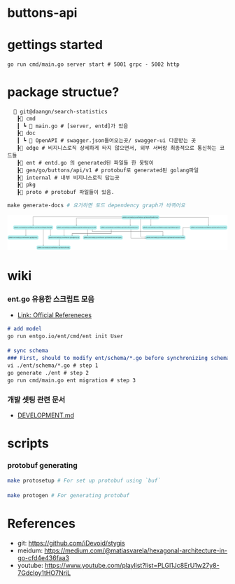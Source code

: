 # buttons-api

# gettings started

```
go run cmd/main.go server start # 5001 grpc - 5002 http
```

# package structue?
```
  📂 git@daangn/search-statistics
   ┣📂 cmd
   ┃ ┗ 📜 main.go # [server, entd]가 있음
   ┣📂 doc
   ┃ ┗ 📂 OpenAPI # swagger.json들어오는곳/ swagger-ui 다운받는 곳
   ┣📂 edge # 비지니스로직 상세하게 타지 않으면서, 외부 서버랑 최종적으로 통신하는 코드들
   ┣📂 ent # entd.go 의 generated된 파일들 한 뭉텅이
   ┣📂 gen/go/buttons/api/v1 # protobuf로 generated된 golang파일
   ┣📂 internal # 내부 비지니스로직 담는곳
   ┣📂 pkg
   ┣📂 proto # protobuf 파일들이 있음.
```

``` makefile
make generate-docs # 요거하면 토드 dependency graph가 바뀌어요
```

![code dependency graph](./doc/_images/godepgraph.png)



# wiki

### ent.go 유용한 스크립트 모음

- [Link: Official Refereneces](https://entgo.io/docs/getting-started)

``` markdown
# add model
go run entgo.io/ent/cmd/ent init User

# sync schema
### First, should to modify ent/schema/*.go before synchronizing schema
vi ./ent/schema/*.go # step 1
go generate ./ent # step 2
go run cmd/main.go ent migration # step 3


```

### 개발 셋팅 관련 문서

- [DEVELOPMENT.md](https://github.com/sundaytycoon/buttons-api/blob/main/DEVELOPMENT.md)

# scripts

### protobuf generating

``` bash
make protosetup # For set up protobuf using `buf`

make protogen # For generating protobuf
```

# References

- git: https://github.com/iDevoid/stygis
- meidum: https://medium.com/@matiasvarela/hexagonal-architecture-in-go-cfd4e436faa3
- youtube: https://www.youtube.com/playlist?list=PLGl1Jc8ErU1w27y8-7Gdcloy1tHO7NriL

